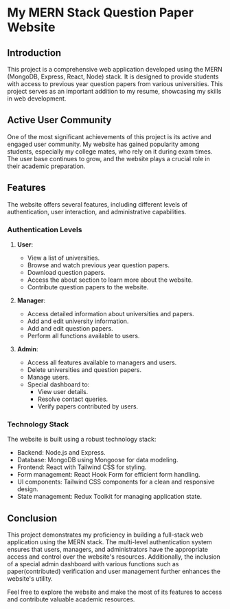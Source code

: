 # My MERN Stack Question Paper Website

## Introduction

This project is a comprehensive web application developed using the MERN (MongoDB, Express, React, Node) stack. It is designed to provide students with access to previous year question papers from various universities. This project serves as an important addition to my resume, showcasing my skills in web development.

## Active User Community

One of the most significant achievements of this project is its active and engaged user community. My website has gained popularity among students, especially my college mates, who rely on it during exam times. The user base continues to grow, and the website plays a crucial role in their academic preparation.

## Features

The website offers several features, including different levels of authentication, user interaction, and administrative capabilities.

### Authentication Levels

1. **User**:

   - View a list of universities.
   - Browse and watch previous year question papers.
   - Download question papers.
   - Access the about section to learn more about the website.
   - Contribute question papers to the website.

2. **Manager**:

   - Access detailed information about universities and papers.
   - Add and edit university information.
   - Add and edit question papers.
   - Perform all functions available to users.

3. **Admin**:
   - Access all features available to managers and users.
   - Delete universities and question papers.
   - Manage users.
   - Special dashboard to:
     - View user details.
     - Resolve contact queries.
     - Verify papers contributed by users.

### Technology Stack

The website is built using a robust technology stack:

- Backend: Node.js and Express.
- Database: MongoDB using Mongoose for data modeling.
- Frontend: React with Tailwind CSS for styling.
- Form management: React Hook Form for efficient form handling.
- UI components: Tailwind CSS components for a clean and responsive design.
- State management: Redux Toolkit for managing application state.

## Conclusion

This project demonstrates my proficiency in building a full-stack web application using the MERN stack. The multi-level authentication system ensures that users, managers, and administrators have the appropriate access and control over the website's resources. Additionally, the inclusion of a special admin dashboard with various functions such as paper(contributed) verification and user management further enhances the website's utility.

Feel free to explore the website and make the most of its features to access and contribute valuable academic resources.
